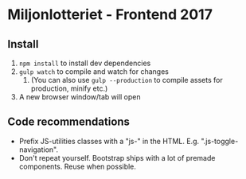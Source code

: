Miljonlotteriet - Frontend 2017
=================

## Install
1. `npm install` to install dev dependencies
2. `gulp watch` to compile and watch for changes
    1. (You can also use `gulp --production` to compile assets for production, minify etc.)
3. A new browser window/tab will open


## Code recommendations
* Prefix JS-utilities classes with a "js-" in the HTML. E.g. ".js-toggle-navigation".
* Don't repeat yourself. Bootstrap ships with a lot of premade components. Reuse when possible.